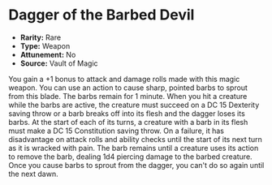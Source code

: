 # Dagger of the Barbed Devil

- **Rarity:** Rare
- **Type:** Weapon
- **Attunement:** No
- **Source:** Vault of Magic

You gain a +1 bonus to attack and damage rolls made with this magic weapon. You can use an action to cause sharp, pointed barbs to sprout from this blade. The barbs remain for 1 minute. When you hit a creature while the barbs are active, the creature must succeed on a DC 15 Dexterity saving throw or a barb breaks off into its flesh and the dagger loses its barbs. At the start of each of its turns, a creature with a barb in its flesh must make a DC 15 Constitution saving throw. On a failure, it has disadvantage on attack rolls and ability checks until the start of its next turn as it is wracked with pain. The barb remains until a creature uses its action to remove the barb, dealing 1d4 piercing damage to the barbed creature. Once you cause barbs to sprout from the dagger, you can't do so again until the next dawn.
